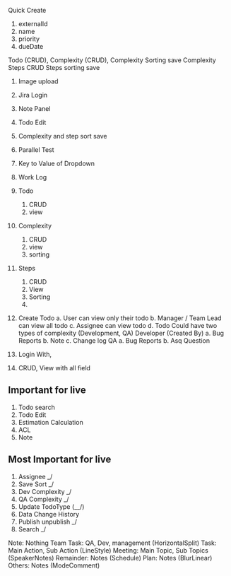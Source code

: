 Quick Create
1. externalId
2. name
3. priority
4. dueDate



Todo (CRUD),
Complexity (CRUD),
Complexity Sorting save
    Complexity Steps CRUD
    Steps sorting save


1. Image upload 
2. Jira Login
3. Note Panel
4. Todo Edit
5. Complexity and step sort save
6. Parallel Test
7. Key to Value of Dropdown
8. Work Log
    
    
1. Todo
   1. CRUD
   2. view 
2. Complexity
   1. CRUD
   2. view
   3. sorting
3. Steps
   1. CRUD
   2. View
   3. Sorting
   4. 


1. Create Todo
    a. User can view only their todo
    b. Manager / Team Lead can view all todo
    c. Assignee can view todo
    d. Todo Could have two types of complexity (Development, QA)
        Developer (Created By)
            a. Bug Reports
            b. Note
            c. Change log
         QA 
             a. Bug Reports
             b. Asq Question   

2. Login With, 
            
1. CRUD, View
with all field




Important for live
-----------------------------------------------
1. Todo search
2. Todo Edit
3. Estimation Calculation
4. ACL 
5. Note

Most Important for live
-----------------------------------------------
1. Assignee _/
2. Save Sort _/
3. Dev Complexity _/
4. QA Complexity _/
5. Update TodoType (__/)
6. Data Change History
7. Publish unpublish _/
8. Search _/


Note: Nothing 
Team Task: QA, Dev, management (HorizontalSplit)
Task: Main Action, Sub Action (LineStyle)
Meeting: Main Topic, Sub Topics (SpeakerNotes)
Remainder: Notes (Schedule)
Plan: Notes (BlurLinear)
Others: Notes (ModeComment)




             